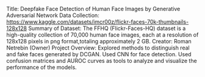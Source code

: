 Title: Deepfake Face Detection of Human Face Images by Generative Adversarial Network
Data Collection: https://www.kaggle.com/datasets/imcr00z/flickr-faces-70k-thumbnails-128x128
Summary of Dataset: The FFHQ (Flickr-Faces-HQ) dataset is a high-quality collection of 70,000 human face images, each at a resolution of 128x128 pixels in png format,totaling approximately 2 GB.
Creator: Roman Netrebin (Owner)
Project Overview: Explored methods to distinguish real and fake faces generated by DCGAN. Used CNN for face detection. Used confusion matrices and AUROC curves as tools to analyze and visualize the performance of the models.

